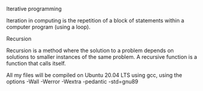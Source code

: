 Iterative programming

Iteration in computing is the repetition of a block of statements within a computer program (using a loop). 

Recursion

Recursion is a method where the solution to a problem depends on solutions to smaller instances of the same problem. A recursive function is a function that calls itself.

All my  files will be compiled on Ubuntu 20.04 LTS using gcc, using the options -Wall -Werror -Wextra -pedantic -std=gnu89
